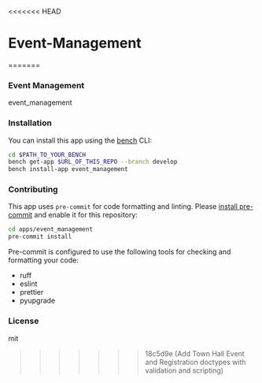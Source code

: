 <<<<<<< HEAD
# Event-Management
=======
### Event Management

event_management

### Installation

You can install this app using the [bench](https://github.com/frappe/bench) CLI:

```bash
cd $PATH_TO_YOUR_BENCH
bench get-app $URL_OF_THIS_REPO --branch develop
bench install-app event_management
```

### Contributing

This app uses `pre-commit` for code formatting and linting. Please [install pre-commit](https://pre-commit.com/#installation) and enable it for this repository:

```bash
cd apps/event_management
pre-commit install
```

Pre-commit is configured to use the following tools for checking and formatting your code:

- ruff
- eslint
- prettier
- pyupgrade

### License

mit
>>>>>>> 18c5d9e (Add Town Hall Event and Registration doctypes with validation and scripting)
